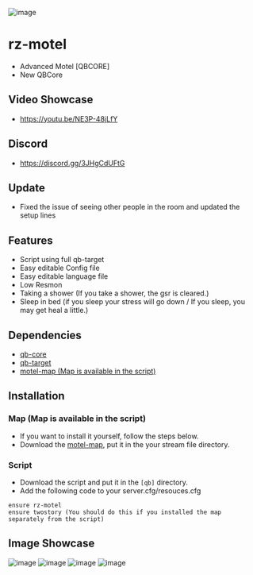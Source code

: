 ![image](https://cdn.discordapp.com/attachments/1186357096216801381/1205589794470760478/motel.png?ex=65d8ebfd&is=65c676fd&hm=d88d5eaa961dc08d4c5bb838e6f4f905e96a3baf490c3d55f12c56e67b4e2dfa&)

# rz-motel
- Advanced Motel [QBCORE]
- New QBCore

## Video Showcase
- https://youtu.be/NE3P-48jLfY
## Discord
- https://discord.gg/3JHgCdUFtG

## Update
- Fixed the issue of seeing other people in the room and updated the setup lines

## Features
- Script using full qb-target
- Easy editable Config file
- Easy editable language file
- Low Resmon
- Taking a shower (If you take a shower, the gsr is cleared.)
- Sleep in bed (if you sleep your stress will go down / If you sleep, you may get heal a little.)

## Dependencies
- [qb-core](https://github.com/qbcore-framework/qb-core)
- [qb-target](https://github.com/qbcore-framework/qb-target)
- [motel-map (Map is available in the script)](https://forum.cfx.re/t/free-mlo-two-story-apartment/4830672)

## Installation

### Map (Map is available in the script)
- If you want to install it yourself, follow the steps below.
- Download the [motel-map](https://forum.cfx.re/t/free-mlo-two-story-apartment/4830672), put it in the your stream file directory.

### Script
- Download the script and put it in the `[qb]` directory.
- Add the following code to your server.cfg/resouces.cfg
```
ensure rz-motel
ensure twostory (You should do this if you installed the map separately from the script)
```

## Image Showcase
![image](https://cdn.discordapp.com/attachments/352733374235803648/1070409019103121428/1.png)
![image](https://cdn.discordapp.com/attachments/352733374235803648/1070409019489009784/2.png)
![image](https://cdn.discordapp.com/attachments/352733374235803648/1070409019962949703/3.png)
![image](https://cdn.discordapp.com/attachments/352733374235803648/1070409020483059742/4.png)


